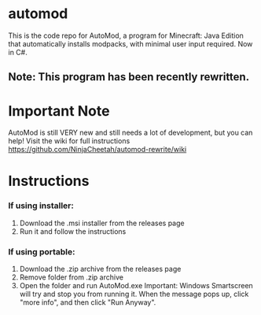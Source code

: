 # automod
This is the code repo for AutoMod, a program for Minecraft: Java Edition that automatically installs modpacks, with minimal user input required. Now in C#.
## Note: This program has been recently rewritten. 
# Important Note
AutoMod is still VERY new and still needs a lot of development, but you can help!
Visit the wiki for full instructions https://github.com/NinjaCheetah/automod-rewrite/wiki
# Instructions
### If using installer:
1. Download the .msi installer from the releases page
2. Run it and follow the instructions
### If using portable:
1. Download the .zip archive from the releases page
2. Remove folder from .zip archive
3. Open the folder and run AutoMod.exe
Important: Windows Smartscreen will try and stop you from running it. When the message pops up, click "more info", and then click "Run Anyway".
